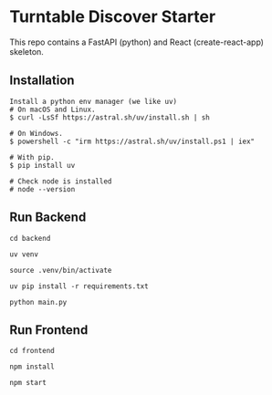 # Turntable Discover Starter
This repo contains a FastAPI (python) and React (create-react-app) skeleton.

## Installation 
```
Install a python env manager (we like uv)
# On macOS and Linux.
$ curl -LsSf https://astral.sh/uv/install.sh | sh

# On Windows.
$ powershell -c "irm https://astral.sh/uv/install.ps1 | iex"

# With pip.
$ pip install uv

# Check node is installed
# node --version
```

## Run Backend
```
cd backend

uv venv

source .venv/bin/activate

uv pip install -r requirements.txt

python main.py
```

## Run Frontend
```
cd frontend

npm install

npm start
```

